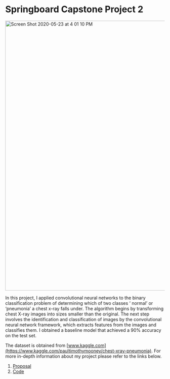# Springboard Capstone Project 2

<img width="850" alt="Screen Shot 2020-05-23 at 4 01 10 PM" src="https://user-images.githubusercontent.com/55601793/82742264-cd711800-9d10-11ea-88f7-63851b6a9e8a.png">

In this project, I applied convolutional neural networks to the binary classification problem of determining which of two classes ‘ normal’ or ‘pneumonia’ a chest x-ray falls under. The algorithm begins by transforming chest X-ray images into sizes smaller than the original. The next step involves the identification and classification of images by the convolutional neural network framework, which extracts features from the images and classifies them. I obtained a baseline model that achieved a 90% accuracy on the test set. 

The dataset is obtained from [www.kaggle.com](https://www.kaggle.com/paultimothymooney/chest-xray-pneumonia). For more in-depth information about my project please refer to the links below.

1. [Proposal](https://github.com/Meralbalik/Capstone-Project-2/blob/master/Capstone%20Project%202%20Proposal.pdf)
2. [Code](https://github.com/Meralbalik/Capstone-Project-2/blob/master/CapstoneProject2.ipynb)
